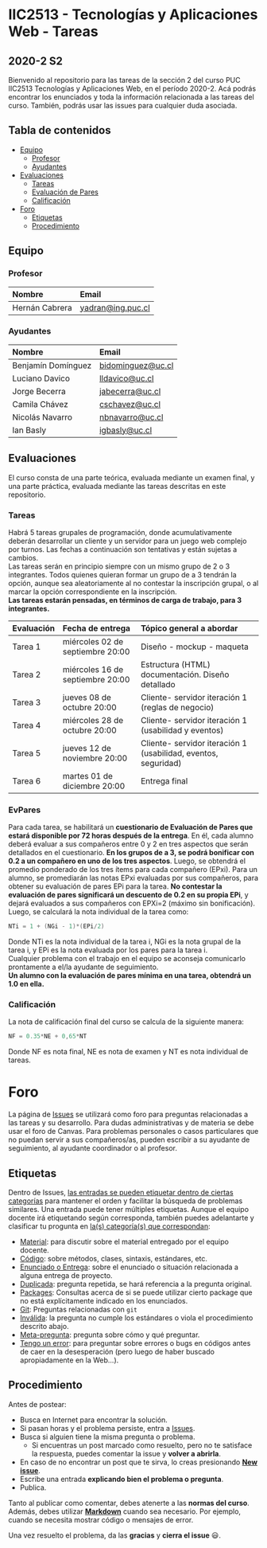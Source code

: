 # IIC2513 - Tecnologías y Aplicaciones Web - Tareas
## 2020-2 S2
Bienvenido al repositorio para las tareas de la sección 2 del curso PUC IIC2513 Tecnologías y Aplicaciones Web, en el período 2020-2. Acá podrás encontrar los enunciados y toda la información relacionada a las tareas del curso. También, podrás usar las issues para cualquier duda asociada.

## Tabla de contenidos
 * [Equipo](#equipo)
     * [Profesor](#profesor)
     * [Ayudantes](#ayudantes)
 * [Evaluaciones](#evaluaciones)
     * [Tareas](#profesor)
     * [Evaluación de Pares](#evpares)
     * [Calificación](#calificación)
 * [Foro](#foro)
     * [Etiquetas](#etiquetas)
     * [Procedimiento](#procedimiento)
     
## Equipo

### Profesor

| Nombre               |  Email         |
|:-------------------- |:--------------|
| Hernán Cabrera | yadran@ing.puc.cl |


### Ayudantes

| Nombre                | Email       |
|:--------------------- |:-------------|
| Benjamín Domínguez | bidominguez@uc.cl |
| Luciano Davico | lldavico@uc.cl |
| Jorge	Becerra	| jabecerra@uc.cl |
| Camila	Chávez |	cschavez@uc.cl |
| Nicolás	Navarro	| nbnavarro@uc.cl |
| Ian	Basly	| igbasly@uc.cl |

## Evaluaciones

El curso consta de una parte teórica, evaluada mediante un examen final, y una parte práctica, evaluada mediante las tareas descritas en este repositorio.


### Tareas

Habrá 5 tareas grupales de programación, donde acumulativamente deberán desarrollar un cliente y un servidor para un juego web complejo por turnos. Las fechas a continuación son tentativas y están sujetas a cambios. \
Las tareas serán en principio siempre con un mismo grupo de 2 o 3 integrantes. Todos quienes quieran formar un grupo de a 3 tendrán la opción, aunque sea aleatoriamente al no contestar la inscripción grupal, o al marcar la opción correspondiente en la inscripción. \
**Las tareas estarán pensadas, en términos de carga de trabajo, para 3 integrantes.**

| Evaluación | Fecha de entrega | Tópico general a abordar |
|:----------|:----------|:----------|
| Tarea 1 |	miércoles 02 de septiembre 20:00| Diseño - mockup - maqueta |
| Tarea 2 | miércoles 16 de septiembre 20:00 | Estructura (HTML) documentación. Diseño detallado |
| Tarea 3 | jueves 08 de octubre 20:00 | Cliente- servidor iteración 1 (reglas de negocio) |
| Tarea 4 | miércoles 28 de octubre 20:00 | Cliente- servidor iteración 1 (usabilidad y eventos) |
| Tarea 5 | jueves 12 de noviembre 20:00 | Cliente- servidor iteración 1 (usabilidad, eventos, seguridad) |
| Tarea 6 | martes 01 de diciembre 20:00 | Entrega final |

### EvPares

Para cada tarea, se habilitará un **cuestionario de Evaluación de Pares que estará disponible por 72 horas después de la entrega**. En él, cada alumno deberá evaluar a sus compañeros entre 0 y 2 en tres aspectos que serán detallados en el cuestionario. **En los grupos de a 3, se podrá bonificar con 0.2 a un compañero en uno de los tres aspectos**. Luego, se obtendrá el promedio ponderado de los tres ítems para cada compañero (EPxi). Para un alumno, se promediarán las notas EPxi evaluadas por sus compañeros, para obtener su evaluación de pares EPi para la tarea. **No contestar la evaluación de pares significará un descuento de 0.2 en su propia EPi**, y dejará evaluados a sus compañeros con EPXi=2 (máximo sin bonificación). Luego, se calculará la nota individual de la tarea como:

```c++
NTi = 1 + (NGi - 1)*(EPi/2)
```
Donde NTi es la nota individual de la tarea i, NGi es la nota grupal de la tarea i, y EPi es la nota evaluada por los pares para la tarea i. \
Cualquier problema con el trabajo en el equipo se aconseja comunicarlo prontamente a el/la ayudante de seguimiento. \
**Un alumno con la evaluación de pares mínima en una tarea, obtendrá un 1.0 en ella.**

### Calificación
La nota de calificación final del curso se calcula de la siguiente manera:

```c++
NF = 0.35*NE + 0,65*NT
```
Donde NF es nota final, NE es nota de examen y NT es nota individual de tareas.

# Foro

La página de [Issues](../../issues) se utilizará como foro para preguntas relacionadas a las tareas y su desarrollo. Para dudas administrativas y de materia se debe usar el foro de Canvas. Para problemas personales o casos particulares que no puedan servir a sus compañeros/as, pueden escribir a su ayudante de seguimiento, al ayudante coordinador o al profesor.

## Etiquetas

Dentro de Issues, [las entradas se pueden etiquetar dentro de ciertas categorías](https://help.github.com/articles/applying-labels-to-issues-and-pull-requests/) para mantener el orden y facilitar la búsqueda de problemas similares. Una entrada puede tener múltiples etiquetas. Aunque el equipo docente irá etiquetando según corresponda, también puedes adelantarte y clasificar tu progunta en [la(s) categoría(s) que correspondan](../../labels):

* [Material](../../labels/Material): para discutir sobre el material entregado por el equipo docente.
* [Código](../../labels/C%C3%B3digo): sobre métodos, clases, sintaxis, estándares, etc.
* [Enunciado o Entrega](../../labels/Enunciado%20o%20Entrega): sobre el enunciado o situación relacionada a alguna entrega de proyecto.
* [Duplicada](../../labels/Duplicada): pregunta repetida, se hará referencia a la pregunta original.
* [Packages](../../labels/Packages): Consultas acerca de si se puede utilizar cierto package que no está explícitamente indicado en los enunciados.
* [Git](../../labels/Git): Preguntas relacionadas con `git`
* [Inválida](../../labels/Inv%C3%A1lida): la pregunta no cumple los estándares o viola el procedimiento descrito abajo.
* [Meta-pregunta](../../labels/Meta-Pregunta): pregunta sobre cómo y qué preguntar.
* [Tengo un error](../../labels/Tengo%20un%20error): para preguntar sobre errores o bugs en códigos antes de caer en la desesperación (pero luego de haber buscado apropiadamente en la Web...).

## Procedimiento

Antes de postear:
* Busca en Internet para encontrar la solución.
* Si pasan horas y el problema persiste, entra a [Issues](../../issues).
* Busca si alguien tiene la misma pregunta o problema.
	* Si encuentras un post marcado como resuelto, pero no te satisface la respuesta, puedes comentar la issue y **volver a abrirla**.
* En caso de no encontrar un post que te sirva, lo creas presionando **[New issue](../../issues/new)**.
* Escribe una entrada **explicando bien el problema o pregunta**.
* Publica.

Tanto al publicar como comentar, debes atenerte a las **normas del curso**. Además, debes utilizar **[Markdown](https://github.com/adam-p/markdown-here/wiki/Markdown-Cheatsheet#code)** cuando sea necesario. Por ejemplo, cuando se necesita mostrar código o mensajes de error.

Una vez resuelto el problema, da las **gracias** y **cierra el issue** :smiley:.
